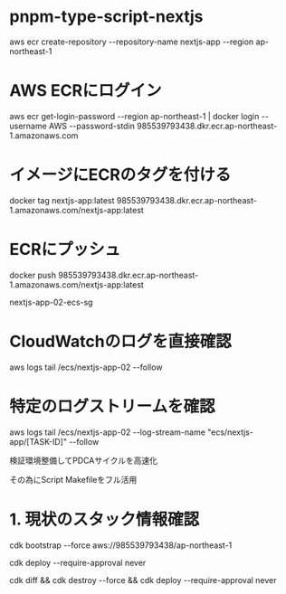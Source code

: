 # pnpm-type-script-nextjs

aws ecr create-repository --repository-name nextjs-app --region ap-northeast-1

# AWS ECRにログイン
aws ecr get-login-password --region ap-northeast-1 | docker login --username AWS --password-stdin 985539793438.dkr.ecr.ap-northeast-1.amazonaws.com

# イメージにECRのタグを付ける
docker tag nextjs-app:latest 985539793438.dkr.ecr.ap-northeast-1.amazonaws.com/nextjs-app:latest

# ECRにプッシュ
docker push 985539793438.dkr.ecr.ap-northeast-1.amazonaws.com/nextjs-app:latest

nextjs-app-02-ecs-sg

# CloudWatchのログを直接確認
aws logs tail /ecs/nextjs-app-02 --follow

# 特定のログストリームを確認
aws logs tail /ecs/nextjs-app-02 --log-stream-name "ecs/nextjs-app/[TASK-ID]" --follow

検証環境整備してPDCAサイクルを高速化


その為にScript Makefileをフル活用


# 1. 現状のスタック情報確認
cdk bootstrap --force aws://985539793438/ap-northeast-1

cdk deploy --require-approval never

cdk diff && cdk destroy --force && cdk deploy --require-approval never


















